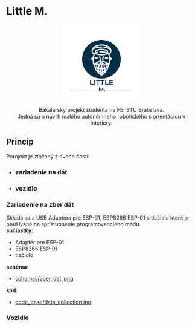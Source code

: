 # Little M.
<div style="text-align:center">
    <img src="presentation/little_m_logo_no_bg.png"/>

Bakalársky projekt študenta na FEI STU Bratislava.<br> Jedná sa o návrh malého autonómneho robotického s orientáciou v interiery.
</div>

## Princíp  
Porojekt je zložený z dvoch častí: 
- ### zariadenie na dát
- ### vozidlo

### Zariadenie na zber dát
Skladá sa z USB Adaptéra pre ESP-01, ESP8266 ESP-01 a tlačidla ktoré je používané na sprístupnenie programovancieho módu.\
**súčiastky**:
- Adaptér pre ESP-01
- ESP8266 ESP-01
- tlačidlo

**schéma**: 
- [schemas/zber_dat_png](https://github.com/TvarozekRastislav/Little-M./blob/main/code_base/data_collection/data_collection.ino)


**kód**:
- [code_base/data_collection.ino](https://github.com/TvarozekRastislav/Little-M./blob/main/code_base/data_collection/data_collection.ino)

### Vozidlo